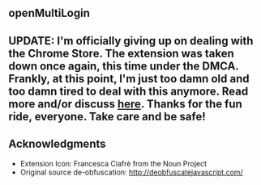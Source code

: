openMultiLogin
---

**UPDATE: I'm officially giving up on dealing with the Chrome Store. The extension was taken down once again, this time under the DMCA. Frankly, at this point, I'm just too damn old and too damn tired to deal with this anymore. Read more and/or discuss [here](https://github.com/Swingline0/openMultiLogin/issues/20). Thanks for the fun ride, everyone. Take care and be safe!**
---

Acknowledgments
----

- Extension Icon: Francesca Ciafrè from the Noun Project
- Original source de-obfuscation: http://deobfuscatejavascript.com/
